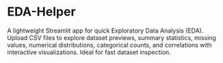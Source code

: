 # EDA-Helper
A lightweight Streamlit app for quick Exploratory Data Analysis (EDA). Upload CSV files to explore dataset previews, summary statistics, missing values, numerical distributions, categorical counts, and correlations with interactive visualizations. Ideal for fast dataset inspection.
